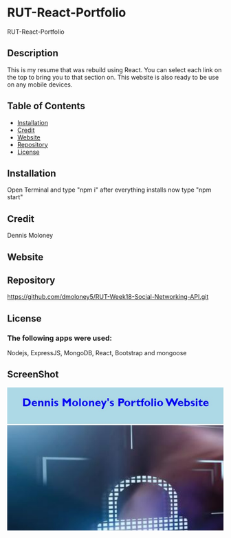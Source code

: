 # RUT-React-Portfolio
RUT-React-Portfolio
 ## Description
  This is my resume that was rebuild using React.  You can select each link on the top to bring you to that section on.  This website is also ready to be use on any mobile devices.  

  
  ## Table of Contents
  * [Installation](#installation)
  * [Credit](#credit)
  * [Website](#Website)
  * [Repository](#Repository)
  * [License](#License)
  
  ## Installation
  Open Terminal and type "npm i"  after everything installs now type "npm start"

  ## Credit
  Dennis Moloney

  ## Website
  

  ## Repository
  https://github.com/dmoloney5/RUT-Week18-Social-Networking-API.git

  ## License
  ### The following apps were used: 
  Nodejs, ExpressJS, MongoDB, React, Bootstrap and mongoose
  
  ## ScreenShot
  ![screenshot](https://github.com/dmoloney5/RUT-React-Portfolio/blob/main/src/images/Dennis_Moloney_Portfolio.jpg)

  
